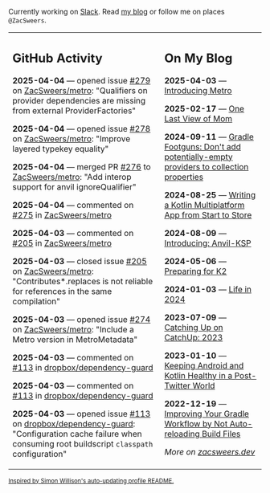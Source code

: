 Currently working on [Slack](https://slack.com/). Read [my blog](https://zacsweers.dev/) or follow me on places `@ZacSweers`.

<table><tr><td valign="top" width="60%">

## GitHub Activity
<!-- githubActivity starts -->
**2025-04-04** — opened issue [#279](https://github.com/ZacSweers/metro/issues/279) on [ZacSweers/metro](https://github.com/ZacSweers/metro): "Qualifiers on provider dependencies are missing from external ProviderFactories"

**2025-04-04** — opened issue [#278](https://github.com/ZacSweers/metro/issues/278) on [ZacSweers/metro](https://github.com/ZacSweers/metro): "Improve layered typekey equality"

**2025-04-04** — merged PR [#276](https://github.com/ZacSweers/metro/pull/276) to [ZacSweers/metro](https://github.com/ZacSweers/metro): "Add interop support for anvil ignoreQualifier"

**2025-04-04** — commented on [#275](https://github.com/ZacSweers/metro/pull/275#issuecomment-2778845037) in [ZacSweers/metro](https://github.com/ZacSweers/metro)

**2025-04-03** — commented on [#205](https://github.com/ZacSweers/metro/issues/205#issuecomment-2777270654) in [ZacSweers/metro](https://github.com/ZacSweers/metro)

**2025-04-03** — closed issue [#205](https://github.com/ZacSweers/metro/issues/205) on [ZacSweers/metro](https://github.com/ZacSweers/metro): "Contributes*.replaces is not reliable for references in the same compilation"

**2025-04-03** — opened issue [#274](https://github.com/ZacSweers/metro/issues/274) on [ZacSweers/metro](https://github.com/ZacSweers/metro): "Include a Metro version in MetroMetadata"

**2025-04-03** — commented on [#113](https://github.com/dropbox/dependency-guard/issues/113#issuecomment-2777018769) in [dropbox/dependency-guard](https://github.com/dropbox/dependency-guard)

**2025-04-03** — commented on [#113](https://github.com/dropbox/dependency-guard/issues/113#issuecomment-2776996062) in [dropbox/dependency-guard](https://github.com/dropbox/dependency-guard)

**2025-04-03** — opened issue [#113](https://github.com/dropbox/dependency-guard/issues/113) on [dropbox/dependency-guard](https://github.com/dropbox/dependency-guard): "Configuration cache failure when consuming root buildscript `classpath` configuration"
<!-- githubActivity ends -->
</td><td valign="top" width="40%">

## On My Blog
<!-- blog starts -->
**2025-04-03** — [Introducing Metro](https://www.zacsweers.dev/introducing-metro/)

**2025-02-17** — [One Last View of Mom](https://www.zacsweers.dev/one-last-view-of-mom/)

**2024-09-11** — [Gradle Footguns: Don't add potentially-empty providers to collection properties](https://www.zacsweers.dev/gradle-footgun-adding-empty-providers-to-collection-properties/)

**2024-08-25** — [Writing a Kotlin Multiplatform App from Start to Store](https://www.zacsweers.dev/writing-a-kotlin-multiplatform-app-from-start-to-store/)

**2024-08-09** — [Introducing: Anvil-KSP](https://www.zacsweers.dev/introducing-anvil-ksp/)

**2024-05-06** — [Preparing for K2](https://www.zacsweers.dev/preparing-for-k2/)

**2024-01-03** — [Life in 2024](https://www.zacsweers.dev/life-in-2024/)

**2023-07-09** — [Catching Up on CatchUp: 2023](https://www.zacsweers.dev/catching-up-on-catchup-2023/)

**2023-01-10** — [Keeping Android and Kotlin Healthy in a Post-Twitter World](https://www.zacsweers.dev/keeping-android-healthy/)

**2022-12-19** — [Improving Your Gradle Workflow by Not Auto-reloading Build Files](https://www.zacsweers.dev/improving-your-workflow-by-not-auto-reloading-build-files/)
<!-- blog ends -->
_More on [zacsweers.dev](https://zacsweers.dev/)_
</td></tr></table>

<sub><a href="https://simonwillison.net/2020/Jul/10/self-updating-profile-readme/">Inspired by Simon Willison's auto-updating profile README.</a></sub>